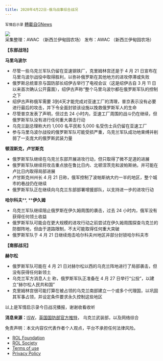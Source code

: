 ```yaml
---
title: 2020年4月22日-俄乌战事综合战况
---
```

`军情启示录` [轉載自GNews](https://gnews.org/zh-hans/2389835/)

![](https://assets.gnews.org/wp-content/uploads/2022/03/WhatsApp-Image-2022-03-25-at-5.19.45-PM.jpeg)
采集整理：AWAC （新西兰伊甸园农场）
发布：AWAC （新西兰伊甸园农场）

**【东部战场】**

**马里乌波尔**

- 尽管一些乌克兰军队仍留在亚速钢铁厂，克里姆林宫还是于 4 月 21 日宣布在马里乌波尔战役中取得胜利，以弥补俄罗斯在其他地方的进攻停滞或失败
- 俄罗斯总统普京与国防部长绍伊古举行了电视会议（这是绍伊古自 3 月 11 日以来首次确认公开露面），绍伊古声称“整个马里乌波尔都在俄罗斯军队的控制之下
- 绍伊古声称俄军需要 3到4天才能完成对亚速工厂的清理，普京表示没有必要进行最后的攻击，并下令全面封锁该设施以挽救俄罗斯军人的生命
- 尽管普京发表了声明，但过去 24 小时内，亚速工厂周围的战斗仍在继续，但俄罗斯军队没有进行任何重大袭击行动
- 乌克兰副总理称大约 1,000 名平民和 5,000 名受伤士兵仍留在亚速工厂
- 参与马里乌波尔战役的俄罗斯军队可能受损严重，乌克兰军队成功地束缚并削弱了一支庞大的俄罗斯武装力量


**顿涅斯克，卢甘斯克**

- 俄罗斯军队继续在乌克兰东部开展进攻行动，但只取得了微不足道的进展
- 俄罗斯军队继续将攻击重点放在鲁比日内、北顿涅茨克和波帕斯纳，并可能在卢比日内取得局部进展
- 卢甘斯克州州长 4 月 21 日称，俄军控制了波帕斯纳大约一半的地区，整个城市的巷战仍在继续
- 俄罗斯军队正在继续向乌克兰东部部署增援部队，以支持进一步的进攻行动


**哈尔科夫****, ****伊久姆**

- 乌克兰军队继续阻止俄罗斯在伊久姆周围的袭击，过去 24 小时内，俄军没有获得任何领土收益
- 俄罗斯军队可能会在更大规模的进攻行动之前尝试在伊久姆周围探查乌克兰的防御阵地，但由于道路限制，不太可能取得任何重大突破
- 俄罗斯军队于 4 月 21 日继续炮击哈尔科夫州地区并部分封锁哈尔科夫市


**【南部战况】**

**赫尔松**

- 俄罗斯军队可能在 4 月 21 日对赫尔松以西的乌克兰阵地进行了局部袭击，但没有获得任何新领土
- 乌克兰军方消息人士 称，俄罗斯军队正准备在 4 月 27 日举行“公投”，以建立“赫尔松人民共和国”
- 克里姆林宫很可能打算在被占领的乌克兰南部建立一个或多个代理国，以巩固其军事占领，并设定条件要求永久控制这些地区


以上是军情启示录今日战况播报，谢谢收看收听

**消息来源：**[ISW](https://www.understandingwar.org/backgrounder/russian-offensive-campaign-assessment-april-21)，[英国国防部官方推特](https://twitter.com/DefenceHQ/status/1517006875316965376?s=20&amp;t=CN8fFxwKqJb_dr0r0XRoPw)， 乌克兰武装部，以及网络综合

 

免责声明：本文内容仅代表作者个人观点，平台不承担任何法律风险。

- [ROL Foundation](https://rolfoundation.org/)
- [ROL Society](https://rolsociety.org/)
- [Terms of use](https://gnews.org/terms-of-use-3/)
- [Privacy Policy](https://gnews.org/privacy-policy/)
